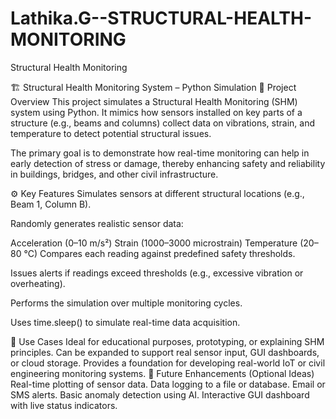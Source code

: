 # Lathika.G--STRUCTURAL-HEALTH-MONITORING
Structural Health Monitoring

🏗️ Structural Health Monitoring System – Python Simulation
📌 Project Overview
This project simulates a Structural Health Monitoring (SHM) system using Python. It mimics how sensors installed on key parts of a structure (e.g., beams and columns) collect data on vibrations, strain, and temperature to detect potential structural issues.

The primary goal is to demonstrate how real-time monitoring can help in early detection of stress or damage, thereby enhancing safety and reliability in buildings, bridges, and other civil infrastructure.

⚙️ Key Features
Simulates sensors at different structural locations (e.g., Beam 1, Column B).

Randomly generates realistic sensor data:

Acceleration (0–10 m/s²)
Strain (1000–3000 microstrain)
Temperature (20–80 °C)
Compares each reading against predefined safety thresholds.

Issues alerts if readings exceed thresholds (e.g., excessive vibration or overheating).

Performs the simulation over multiple monitoring cycles.

Uses time.sleep() to simulate real-time data acquisition.

🧠 Use Cases
Ideal for educational purposes, prototyping, or explaining SHM principles.
Can be expanded to support real sensor input, GUI dashboards, or cloud storage.
Provides a foundation for developing real-world IoT or civil engineering monitoring systems.
🔧 Future Enhancements (Optional Ideas)
Real-time plotting of sensor data.
Data logging to a file or database.
Email or SMS alerts.
Basic anomaly detection using AI.
Interactive GUI dashboard with live status indicators.
